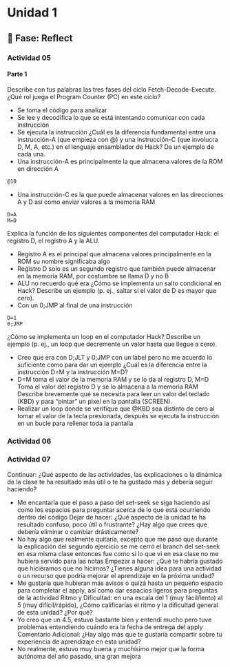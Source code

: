 # Unidad 1

## 🤔 Fase: Reflect

### Actividad 05

#### Parte 1

Describe con tus palabras las tres fases del ciclo Fetch-Decode-Execute. ¿Qué rol juega el Program Counter (PC) en este ciclo?
- Se toma el código para analizar
- Se lee y decodifica lo que se está intentando comunicar con cada instrucción
- Se ejecuta la instrucción
¿Cuál es la diferencia fundamental entre una instrucción-A (que empieza con @) y una instrucción-C (que involucra D, M, A, etc.) en el lenguaje ensamblador de Hack? Da un ejemplo de cada una.
- Una instrucción-A es principalmente la que almacena valores de la ROM en dirección A
``` asm
@10
```
- Una instrucción-C es la que puede almacenar valores en las direcciones A y D así como enviar valores a la memoria RAM
```
D=A
M=D
```
Explica la función de los siguientes componentes del computador Hack: el registro D, el registro A y la ALU.
- Registro A es el principal que almacena valores principalmente en la ROM su nombre significaba algo
- Registro D solo es un segundo registro que también puede almacenar en la memoria RAM, por costumbre se llama D y no B
- ALU no recuerdo qué era
¿Cómo se implementa un salto condicional en Hack? Describe un ejemplo (p. ej., saltar si el valor de D es mayor que cero).
- Con un 0;JMP al final de una instrucción
```
D=1
0;JMP
```
¿Cómo se implementa un loop en el computador Hack? Describe un ejemplo (p. ej., un loop que decremente un valor hasta que llegue a cero).
- Creo que era con D;JLT y 0;JMP con un label pero no me acuerdo lo suficiente como para dar un ejemplo
¿Cuál es la diferencia entre la instrucción D=M y la instrucción M=D?
- D=M toma el valor de la memoria RAM y se lo da al registro D, M=D Toma el valor del registro D y se lo almacena a la memoria RAM
Describe brevemente qué se necesita para leer un valor del teclado (KBD) y para “pintar” un pixel en la pantalla (SCREEN).
- Realizar un loop donde se verifique que @KBD sea distinto de cero al tomar el valor de la tecla presionada, después se ejecuta la instrucción en un bucle para rellenar toda la pantalla


### Actividad 06


### Actividad 07

Continuar: ¿Qué aspecto de las actividades, las explicaciones o la dinámica de la clase te ha resultado más útil o te ha gustado más y debería seguir haciendo?
- Me encantaría que el paso a paso del set-seek se siga haciendo así como los espacios para preguntar acerca de lo que está ocurriendo dentro del código
Dejar de hacer: ¿Qué aspecto de la unidad te ha resultado confuso, poco útil o frustrante? ¿Hay algo que crees que debería eliminar o cambiar drásticamente?
- No hay algo que realmente quitaría, excepto que me pasó que durante la explicación del segundo ejercicio se me cerró el branch del set-seek en esa misma clase entonces fue como si lo que vi en esa clase no me hubiera servido para las notas
Empezar a hacer: ¿Qué te habría gustado que hiciéramos que no hicimos? ¿Tienes alguna idea para una actividad o un recurso que podría mejorar el aprendizaje en la próxima unidad?
- Me gustaría que hubieran más avisos o quizá hasta un pequeño espacio para completar el apply, así como dar espacios ligeros para preguntas de la actividad
Ritmo y Dificultad: en una escala del 1 (muy fácil/lento) al 5 (muy difícil/rápido), ¿Cómo calificarías el ritmo y la dificultad general de esta unidad? ¿Por qué?
- Yo creo que un 4.5, estuvo bastante bien y entendí mucho pero tuve problemas entendiendo cuándo era la fecha de entrega del apply
Comentario Adicional: ¿Hay algo más que te gustaría compartir sobre tu experiencia de aprendizaje en esta unidad?
- No realmente, estuvo muy buena y muchísimo mejor que la forma autónoma del año pasado, una gran mejora

